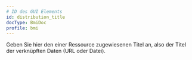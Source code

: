 ```yaml
---
# ID des GUI Elements
id: distribution_title
docType: BmiDoc
profile: bmi
---
```


Geben Sie hier den einer Ressource zugewiesenen Titel an, also der Titel der verknüpften Daten (URL oder Datei).
